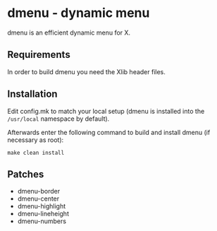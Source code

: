 # dmenu - dynamic menu
dmenu is an efficient dynamic menu for X.


## Requirements
In order to build dmenu you need the Xlib header files.


## Installation
Edit config.mk to match your local setup (dmenu is installed into the `/usr/local` namespace by default).

Afterwards enter the following command to build and install dmenu
(if necessary as root):
```
make clean install
```
## Patches
 - dmenu-border
 - dmenu-center
 - dmenu-highlight
 - dmenu-lineheight
 - dmenu-numbers
